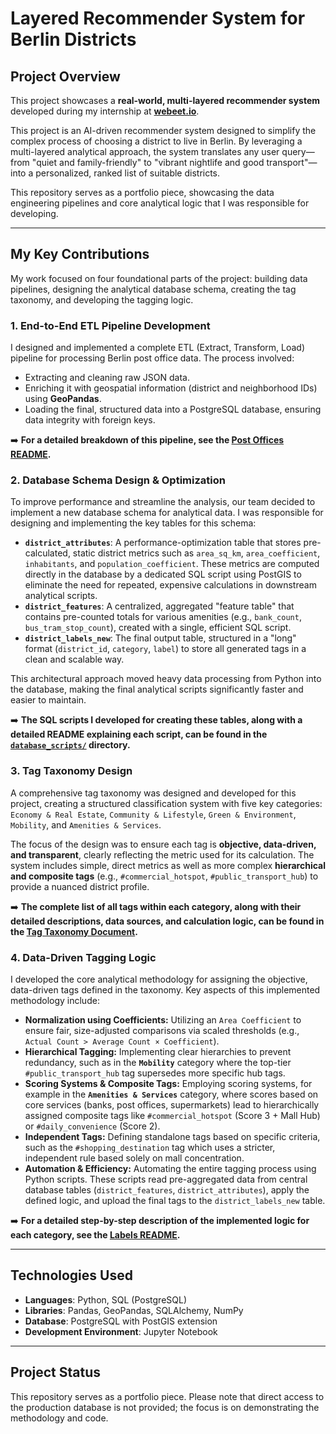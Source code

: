 # Layered Recommender System for Berlin Districts

## Project Overview

This project showcases a **real-world, multi-layered recommender system** developed during my internship at **[webeet.io](https://www.webeet.io/)**.

This project is an AI-driven recommender system designed to simplify the complex process of choosing a district to live in Berlin. By leveraging a multi-layered analytical approach, the system translates any user query—from "quiet and family-friendly" to "vibrant nightlife and good transport"—into a personalized, ranked list of suitable districts.

This repository serves as a portfolio piece, showcasing the data engineering pipelines and core analytical logic that I was responsible for developing.

---
## My Key Contributions

My work focused on four foundational parts of the project: building data pipelines, designing the analytical database schema, creating the tag taxonomy, and developing the tagging logic.

### 1. End-to-End ETL Pipeline Development

I designed and implemented a complete ETL (Extract, Transform, Load) pipeline for processing Berlin post office data. The process involved:
* Extracting and cleaning raw JSON data.
* Enriching it with geospatial information (district and neighborhood IDs) using **GeoPandas**.
* Loading the final, structured data into a PostgreSQL database, ensuring data integrity with foreign keys.

➡️ **For a detailed breakdown of this pipeline, see the [Post Offices README](post_offices/README.md).**

### 2. Database Schema Design & Optimization

To improve performance and streamline the analysis, our team decided to implement a new database schema for analytical data. I was responsible for designing and implementing the key tables for this schema:
* **`district_attributes`**: A performance-optimization table that stores pre-calculated, static district metrics such as `area_sq_km`, `area_coefficient`, `inhabitants`, and `population_coefficient`. These metrics are computed directly in the database by a dedicated SQL script using PostGIS to eliminate the need for repeated, expensive calculations in downstream analytical scripts.
* **`district_features`**: A centralized, aggregated "feature table" that contains pre-counted totals for various amenities (e.g., `bank_count`, `bus_tram_stop_count`), created with a single, efficient SQL script.
* **`district_labels_new`**: The final output table, structured in a "long" format (`district_id`, `category`, `label`) to store all generated tags in a clean and scalable way.

This architectural approach moved heavy data processing from Python into the database, making the final analytical scripts significantly faster and easier to maintain.

➡️ **The SQL scripts I developed for creating these tables, along with a detailed README explaining each script, can be found in the [`database_scripts/`](database_scripts/) directory.**

### 3. Tag Taxonomy Design

A comprehensive tag taxonomy was designed and developed for this project, creating a structured classification system with five key categories: `Economy & Real Estate`, `Community & Lifestyle`, `Green & Environment`, `Mobility`, and `Amenities & Services`.

The focus of the design was to ensure each tag is **objective, data-driven, and transparent**, clearly reflecting the metric used for its calculation. The system includes simple, direct metrics as well as more complex **hierarchical and composite tags** (e.g., `#commercial_hotspot`, `#public_transport_hub`) to provide a nuanced district profile.

➡️ **The complete list of all tags within each category, along with their detailed descriptions, data sources, and calculation logic, can be found in the [Tag Taxonomy Document](common_labels/README.md).**


### 4. Data-Driven Tagging Logic

I developed the core analytical methodology for assigning the objective, data-driven tags defined in the taxonomy. Key aspects of this implemented methodology include:

* **Normalization using Coefficients:** Utilizing an `Area Coefficient` to ensure fair, size-adjusted comparisons via scaled thresholds (e.g., `Actual Count > Average Count × Coefficient`).
* **Hierarchical Tagging:** Implementing clear hierarchies to prevent redundancy, such as in the **`Mobility`** category where the top-tier `#public_transport_hub` tag supersedes more specific hub tags.
* **Scoring Systems & Composite Tags:** Employing scoring systems, for example in the **`Amenities & Services`** category, where scores based on core services (banks, post offices, supermarkets) lead to hierarchically assigned composite tags like `#commercial_hotspot` (Score 3 + Mall Hub) or `#daily_convenience` (Score 2).
* **Independent Tags:** Defining standalone tags based on specific criteria, such as the `#shopping_destination` tag which uses a stricter, independent rule based solely on mall concentration.
* **Automation & Efficiency:** Automating the entire tagging process using Python scripts. These scripts read pre-aggregated data from central database tables (`district_features`, `district_attributes`), apply the defined logic, and upload the final tags to the `district_labels_new` table.

➡️ **For a detailed step-by-step description of the implemented logic for each category, see the [Labels README](labels/README.md).**

---
## Technologies Used

* **Languages**: Python, SQL (PostgreSQL)
* **Libraries**: Pandas, GeoPandas, SQLAlchemy, NumPy
* **Database**: PostgreSQL with PostGIS extension
* **Development Environment**: Jupyter Notebook

---
## Project Status

This repository serves as a portfolio piece. Please note that direct access to the production database is not provided; the focus is on demonstrating the methodology and code.
